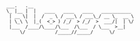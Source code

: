 
    ___.   .__                                     
    \_ |__ |  |   ____   ____   ____   ___________ 
     | __ \|  |  /  _ \ / ___\ / ___\_/ __ \_  __ \
     | \_\ \  |_(  <_> ) /_/  > /_/  >  ___/|  | \/
     |___  /____/\____/\___  /\___  / \___  >__|   
         \/           /_____//_____/      \/       
